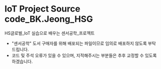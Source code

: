 # IoT Project Source code_BK.Jeong_HSG
HS글로벌_IoT 실습으로 배우는 센서공학_프로젝트


* "센서공학" 도서 구매자를 위해 배포되는 파일이므로 임의로 배포하지 않도록 부탁드립니다.
* 코드 및 주석 오류가 있을 수 있으며, 지적해주시는 부분들은 추후 교정할 수 있도록 하겠습니다.
